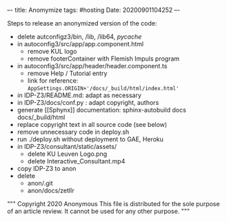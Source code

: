 –-
title: Anomymize
tags: #hosting
Date: 20200901104252
–-

Steps to release an anonymized version of the code:
* delete autconfigz3/bin, /lib, /lib64, _pycache_
* in autoconfig3/src/app/app.component.html
    * remove KUL logo
    * remove footerContainer with Flemish Impuls program
* in autoconfig3/src/app/header/header.component.ts
    * remove Help / Tutorial entry
    * link for reference: `AppSettings.ORIGIN+'/docs/_build/html/index.html'`
* in IDP-Z3/README.md: adapt as necessary
* in IDP-Z3/docs/conf.py : adapt copyright, authors
* generate [[Sphynx]] documentation: sphinx-autobuild docs docs/_build/html
* replace copyright text in all source code (see below)
* remove unnecessary code in deploy.sh
* run ./deploy.sh without deployment to GAE, Heroku
* in IDP-Z3/consultant/static/assets/
    * delete KU Leuven Logo.png
    * delete Interactive_Consultant.mp4
* copy IDP-Z3 to anon
* delete 
    * anon/.git
    * anon/docs/zetllr


"""
    Copyright 2020 Anonymous
 This file is distributed for the sole purpose of an article review.  It cannot be used for any other purpose.
"""
